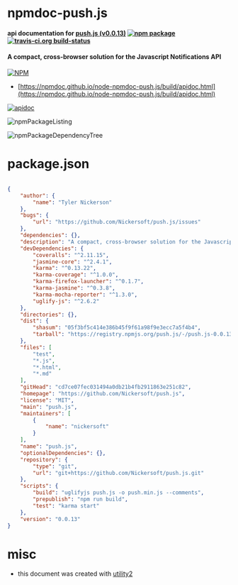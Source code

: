 # npmdoc-push.js

#### api documentation for  [push.js (v0.0.13)](https://github.com/Nickersoft/push.js)  [![npm package](https://img.shields.io/npm/v/npmdoc-push.js.svg?style=flat-square)](https://www.npmjs.org/package/npmdoc-push.js) [![travis-ci.org build-status](https://api.travis-ci.org/npmdoc/node-npmdoc-push.js.svg)](https://travis-ci.org/npmdoc/node-npmdoc-push.js)

#### A compact, cross-browser solution for the Javascript Notifications API

[![NPM](https://nodei.co/npm/push.js.png?downloads=true&downloadRank=true&stars=true)](https://www.npmjs.com/package/push.js)

- [https://npmdoc.github.io/node-npmdoc-push.js/build/apidoc.html](https://npmdoc.github.io/node-npmdoc-push.js/build/apidoc.html)

[![apidoc](https://npmdoc.github.io/node-npmdoc-push.js/build/screenCapture.buildCi.browser.%252Ftmp%252Fbuild%252Fapidoc.html.png)](https://npmdoc.github.io/node-npmdoc-push.js/build/apidoc.html)

![npmPackageListing](https://npmdoc.github.io/node-npmdoc-push.js/build/screenCapture.npmPackageListing.svg)

![npmPackageDependencyTree](https://npmdoc.github.io/node-npmdoc-push.js/build/screenCapture.npmPackageDependencyTree.svg)



# package.json

```json

{
    "author": {
        "name": "Tyler Nickerson"
    },
    "bugs": {
        "url": "https://github.com/Nickersoft/push.js/issues"
    },
    "dependencies": {},
    "description": "A compact, cross-browser solution for the Javascript Notifications API",
    "devDependencies": {
        "coveralls": "^2.11.15",
        "jasmine-core": "^2.4.1",
        "karma": "^0.13.22",
        "karma-coverage": "^1.0.0",
        "karma-firefox-launcher": "^0.1.7",
        "karma-jasmine": "^0.3.8",
        "karma-mocha-reporter": "^1.3.0",
        "uglify-js": "^2.6.2"
    },
    "directories": {},
    "dist": {
        "shasum": "05f3bf5c414e386b45f9f61a98f9e3ecc7a5f4b4",
        "tarball": "https://registry.npmjs.org/push.js/-/push.js-0.0.13.tgz"
    },
    "files": [
        "test",
        "*.js",
        "*.html",
        "*.md"
    ],
    "gitHead": "cd7ce07fec031494a0db21b4fb2911863e251c82",
    "homepage": "https://github.com/Nickersoft/push.js",
    "license": "MIT",
    "main": "push.js",
    "maintainers": [
        {
            "name": "nickersoft"
        }
    ],
    "name": "push.js",
    "optionalDependencies": {},
    "repository": {
        "type": "git",
        "url": "git+https://github.com/Nickersoft/push.js.git"
    },
    "scripts": {
        "build": "uglifyjs push.js -o push.min.js --comments",
        "prepublish": "npm run build",
        "test": "karma start"
    },
    "version": "0.0.13"
}
```



# misc
- this document was created with [utility2](https://github.com/kaizhu256/node-utility2)
